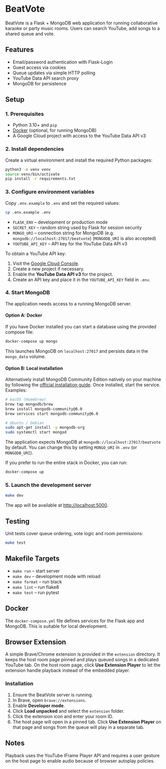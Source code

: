 # BeatVote

BeatVote is a Flask + MongoDB web application for running collaborative karaoke or party music rooms. Users can search YouTube, add songs to a shared queue and vote.

## Features

- Email/password authentication with Flask-Login
- Guest access via cookies
- Queue updates via simple HTTP polling
- YouTube Data API search proxy
- MongoDB for persistence

## Setup

### 1. Prerequisites

- Python 3.10+ and `pip`
- [Docker](https://docs.docker.com/get-docker/) (optional, for running MongoDB)
- A Google Cloud project with access to the YouTube Data API v3

### 2. Install dependencies

Create a virtual environment and install the required Python packages:

```bash
python3 -m venv venv
source venv/bin/activate
pip install -r requirements.txt
```

### 3. Configure environment variables

Copy `.env.example` to `.env` and set the required values:

```bash
cp .env.example .env
```

- `FLASK_ENV` – development or production mode
- `SECRET_KEY` – random string used by Flask for session security
- `MONGO_URI` – connection string for MongoDB (e.g. `mongodb://localhost:27017/beatvote`)
  (`MONGODB_URI` is also accepted)
- `YOUTUBE_API_KEY` – API key for the YouTube Data API v3

To obtain a YouTube API key:

1. Visit the [Google Cloud Console](https://console.cloud.google.com/).
2. Create a new project if necessary.
3. Enable the **YouTube Data API v3** for the project.
4. Create an API key and place it in the `YOUTUBE_API_KEY` field in `.env`.

### 4. Start MongoDB

The application needs access to a running MongoDB server.

#### Option A: Docker

If you have Docker installed you can start a database using the provided
compose file:

```bash
docker-compose up mongo
```

This launches MongoDB on `localhost:27017` and persists data in the
`mongo_data` volume.

#### Option B: Local installation

Alternatively install MongoDB Community Edition natively on your machine by
following the [official installation
guide](https://www.mongodb.com/docs/manual/installation/). Once installed,
start the service. Examples:

```bash
# macOS (Homebrew)
brew tap mongodb/brew
brew install mongodb-community@6.0
brew services start mongodb-community@6.0

# Ubuntu / Debian
sudo apt-get install -y mongodb-org
sudo systemctl start mongod
```

The application expects MongoDB at `mongodb://localhost:27017/beatvote` by
default. You can change this by setting `MONGO_URI` in `.env` (or
`MONGODB_URI`).

If you prefer to run the entire stack in Docker, you can run:

```bash
docker-compose up
```

### 5. Launch the development server

```bash
make dev
```

The app will be available at [http://localhost:5000](http://localhost:5000).

## Testing

Unit tests cover queue ordering, vote logic and room permissions:

```bash
make test
```

## Makefile Targets

- `make run` – start server
- `make dev` – development mode with reload
- `make format` – run black
- `make lint` – run flake8
- `make test` – run pytest

## Docker

The `docker-compose.yml` file defines services for the Flask app and MongoDB. This is suitable for local development.

## Browser Extension

A simple Brave/Chrome extension is provided in the `extension` directory. It keeps the host room page pinned and plays queued songs in a dedicated YouTube tab. On the host room page, click **Use Extension Player** to let the extension handle playback instead of the embedded player.

### Installation

1. Ensure the BeatVote server is running.
2. In Brave, open `brave://extensions`.
3. Enable **Developer mode**.
4. Click **Load unpacked** and select the `extension` folder.
5. Click the extension icon and enter your room ID.
6. The host page will open in a pinned tab. Click **Use Extension Player** on that page and songs from the queue will play in a separate tab.

## Notes

Playback uses the YouTube IFrame Player API and requires a user gesture on the host page to enable audio because of browser autoplay policies.
